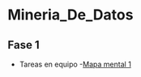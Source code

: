 # Mineria_De_Datos

## Fase 1

- Tareas en equipo
-[Mapa mental 1](https://github.com/CereceroAngela/Mineria_De_Datos/blob/main/MapaMental_1_1851124.pdf)
